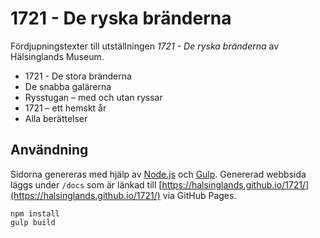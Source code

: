 # 1721 - De ryska bränderna

Fördjupningstexter till utställningen *1721 - De ryska bränderna* av Hälsinglands Museum.

- 1721 - De stora bränderna
- De snabba galärerna
- Rysstugan – med och utan ryssar
- 1721 – ett hemskt år
- Alla berättelser

## Användning

Sidorna genereras med hjälp av [Node.js](https://www.npmjs.com/get-npm) och [Gulp](https://gulpjs.com/). Genererad webbsida läggs under `/docs` som är länkad till [https://halsinglands.github.io/1721/](https://halsinglands.github.io/1721/) via GitHub Pages.

```shell
npm install
gulp build
```
